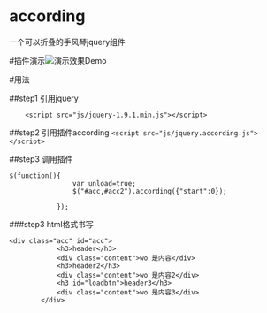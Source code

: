# according
一个可以折叠的手风琴jquery组件

#插件演示![演示效果Demo](http://js66.github.io/according/)

#用法


##step1 引用jquery
```
	<script src="js/jquery-1.9.1.min.js"></script>
```
##step2 引用插件according
`<script src="js/jquery.according.js"></script>`

##step3 调用插件
```
$(function(){
				var unload=true;
				$("#acc,#acc2").according({"start":0});
				
			});
```

###step3  html格式书写
```
<div class="acc" id="acc">
			<h3>header</h3>
			<div class="content">wo 是内容</div>
			<h3>header2</h3>
			<div class="content">wo 是内容2</div>
			<h3 id="loadbtn">header3</h3>
			<div class="content">wo 是内容3</div>
		</div>
```




